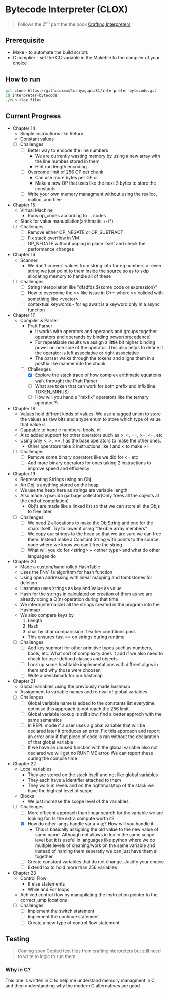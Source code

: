 # Bytecode Interpreter (CLOX)

> Follows the 2<sup>nd</sup> part the the book [Crafting Interpreters](https://craftinginterpreters.com/chunks-of-bytecode.html)

## Prerequisite

- Make - to automate the build scripts
- C complier - set the CC variable in the Makefile to the compiler of your choice

## How to run

```sh
git clone https://github.com/tushyagupta81/interpreter-bytecode.git
cd interpreter-bytecode
./run <lox file>
```

## Current Progress

- Chapter 14
    - Simple instructions like Return
    - Constant values
    - [ ] Challenges
        - [ ] Better way to encode the line numbers
            - We are currently wasting memory by using a new array with the line numbes stored in them
            - Hint run length encoding
        - [ ] Overcome limit of 256 OP per chunk
            - Can use more bytes per OP or
            - Make a new OP that uses like the next 3 bytes to store the constants
        - [ ] Write your own memory managment without using the realloc, malloc, and free
- Chapter 15
    - Virtual Machine
        - Runs op_codes according to ... codes
    - Stack for value manupilation(arithmatic +-/\*)
    - [ ] Challenges
        - [ ] Remove either OP_NEGATE or OP_SUBTRACT
        - [ ] Fix stack overflow in VM
        - [ ] OP_NEGATE without poping in place itself and check the performance changes
- Chapter 16
    - Scanner
        - We don't convert values from string into for eg numbers or even string we just point to them inside the source so as to skip allocating memory to handle all of these
    - [ ] Challenges
        - [ ] String interpolation like "dfsdfds ${some code or expression}"
        - [ ] How to overcome the >> like issue in C++ where >> colided with something like <vector<vector>>
        - [ ] contextual keywords - for eg await is a keyword only in a async function
- Chapter 17
    - Compiler & Parser
        - Pratt Parser
            - It works with operators and operands and groups together operators and operands by binding power(precedence)
            - For repeatiable results we assign a little bit higher binding power on one side of the operator. This also helps to define if the operator is left associative or right associative
            - The parser walks through the tokens and aligns them in a postfix like manner into the chunk.
        - [ ] Challenges
            - [x] Explore the stack trace of how complex arithmatic equations walk throught the Pratt Parser
            - [ ] What are token that can work for both prefix and infix(line TOKEN_MINUS)
            - [ ] How will you handle "mixfix" operators like the ternary operator ?:
- Chapter 18
    - Values hold diffrent kinds of values. We use a tagged union to store the values as raw bits and a type enum to store which type of value that Value is
    - Cappable to handle numbers, bools, nil
    - Also added support for other operators such as >, <, ==, >=, <=, etc
    - Using only <, >, ==, ! as the base operators to make the other ones.
        - Other operators take 2 instructions like ! and < to make >=
    - [ ] Challenges
        - [ ] Remove some binary operators like we did for <= etc
        - [ ] Add more binary operators for ones taking 2 instructions to improve speed and efficiency
- Chapter 19
    - Representing Strings using an Obj
    - An Obj is anything stored on the heap
    - We use the heap here as strings are variable length
    - Also made a pseudo garbage collector(Only frees all the objects at the end of compilation)
        - Obj's are made like a linked list so that we can store all the Objs to free later
    - [ ] Challenges
        - [ ] We need 2 allocations to make the ObjString and one for the chars itself. Try to lower it using "flexible array members"
        - [ ] We copy our strings to the heap so that we are sure we can free them. Instead make a Constant String with points to the source code where we know we can't free the string
        - [ ] What will you do for \<string\> + \<other type\> and what do other languages do
- Chapter 20
    - Made a custom/hand rolled HashTable
    - Uses the FNV-1a algorithm for hash function
    - Using open addressing with linear mapping and tombstones for deletion
    - Hashmap uses strings as key and Value as value
    - Hash for the strings in calculated on creation of them as we are already doing a O(n) operation during that time
    - We intern(internalize) all the strings created in the program into the Hashmap
    - We also compare keys by
        1. Length
        2. Hash
        3. char by char comparission if earlier conditions pass
        - This ensures fast == on strings during runtime
    - [ ] Challenges
        - [ ] Add key suprrort for other primitive types such as numbers, bools, etc. What sort of complexity does it add if we also need to check for user defined classes and objects
        - [ ] Look up some hashtable implementations with diffrent algos in them and why those were choosen
        - [ ] Write a benchmark for our hashmap
- Chapter 21
    - Global variables using the previously made hashmap
    - Assignment to variable names and retrival of global variables
    - [ ] Challenges
        - [ ] Global variable name is added to the constants list everytime, optimise this approach to not reach the 256 limit
        - [ ] Global variable lookup is still slow, find a better approch with the same semantics
        - [ ] In REPL mode if a user uses a global variable that will be declared later it produces an error. Fix this approach and report an error only if that piece of code is ran without the declaration of that global variable
        - [ ] If we have an unused function with the global variable also not declared we will get no RUNTIME error. We can report these during the compile time
- Chapter 22
    - Local variables
        - They are stored on the stack itself and not like global variables
        - They each have a identifier attached to them
        - They work in levels and on the rightmost/top of the stack we have the highest level of scope
    - Blocks
        - We just increase the scope level of the variables
    - [ ] Challenges
        - [ ] More efficent approach than linear search for the variable we are looking for. Is the extra compute worth it?
        - [x] How do other langs handle var a = a;? How will you handle it
            - This is basically assigning the old value to the new value of same name. Although not allows in lox in the same scope level but it is useful in languages like python where we do multiple levels of cleaning/work on the same variable and instead of naming them seperatly we can just have them all together
        - [ ] Create constant variables that do not change. Justify your choice
        - [ ] Extend lox to hold more than 256 variables
- Chapter 23
    - Control Flow
        - If else statements
        - While and For loops
    - Achived control flow by manupilating the Instruction pointer to the correct jump locations
    - [ ] Challenges
        - [ ] Implement the switch statement
        - [ ] Implement the continue statement
        - [ ] Create a new type of control flow statement

## Testing

> Coming soon
> Copied test files from craftinginterpreters but still need to write to logic to run them

### Why in C?

This one is written in C to help me understand memory managment in C, and then understanding why the modern C alternatives are good
